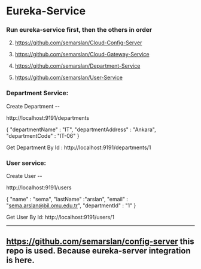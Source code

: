 # Eureka-Service

### Run eureka-service first, then the others in order

2. https://github.com/semarslan/Cloud-Config-Server

3. https://github.com/semarslan/Cloud-Gateway-Service

4. https://github.com/semarslan/Department-Service

5. https://github.com/semarslan/User-Service

### Department Service:

Create Department -- 

http://localhost:9191/departments 

{
	"departmentName" : "IT",
	"departmentAddress" : "Ankara",
	"departmentCode" : "IT-06"
}

Get Department By Id : http://localhost:9191/departments/1

### User service: 

Create User --

http://localhost:9191/users

{
	"name" : "sema",
	"lastName" :"arslan",
	"email" : "sema.arslan@bil.omu.edu.tr",
	"departmentId" : "1"
}

Get User By Id: http://localhost:9191/users/1

------------

## https://github.com/semarslan/config-server this repo is used. Because eureka-server integration is here.
